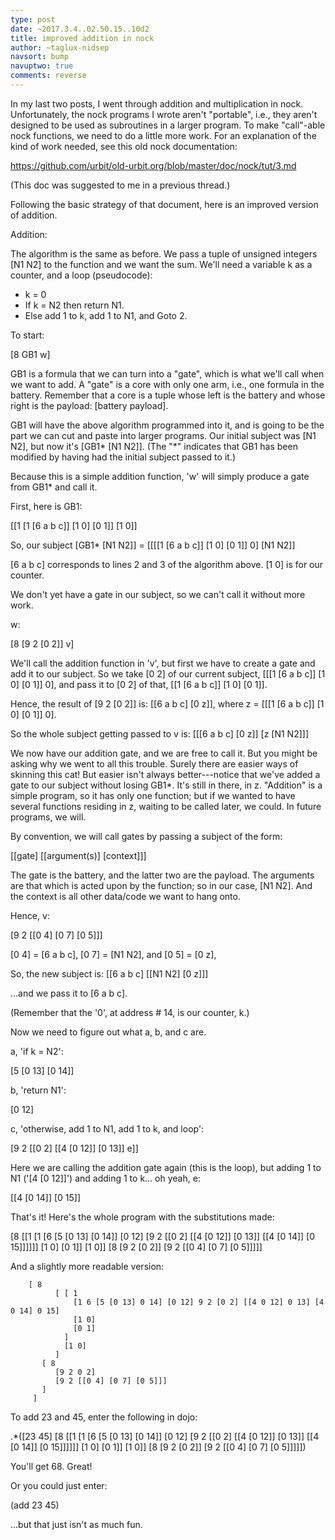 ```yaml
---
type: post
date: ~2017.3.4..02.50.15..10d2
title: improved addition in nock
author: ~taglux-nidsep
navsort: bump
navuptwo: true
comments: reverse
---
```


In my last two posts, I went through addition and multiplication in nock.  Unfortunately, the nock programs I wrote aren't "portable", i.e., they aren't designed to be used as subroutines in a larger program.  To make "call"-able nock functions, we need to do a little more work.  For an explanation of the kind of work needed,  see this old nock documentation:

https://github.com/urbit/old-urbit.org/blob/master/doc/nock/tut/3.md

(This doc was suggested to me in a previous thread.)

Following the basic strategy of that document, here is an improved version of addition.

Addition:

The algorithm is the same as before.  We pass a tuple of unsigned integers [N1 N2] to the function and we want the sum.  We'll need a variable k as a counter, and a loop (pseudocode):

+ k = 0
+ If k = N2 then return N1.
+ Else add 1 to k, add 1 to N1, and Goto 2.

To start:

[8 GB1 w]

GB1 is a formula that we can turn into a "gate", which is what we'll call when we want to add.  A "gate" is a core with only one arm, i.e., one formula in the battery.  Remember that a core is a tuple whose left is the battery and whose right is the payload: [battery payload].

GB1 will have the above algorithm programmed into it, and is going to be the part we can cut and paste into larger programs.  Our initial subject was [N1 N2], but now it's [GB1* [N1 N2]].  (The "*" indicates that GB1 has been modified by having had the initial subject passed to it.)  

Because this is a simple addition function, 'w' will simply produce a gate from GB1* and call it.

First, here is GB1:

[[1 [1 [6 a b c]] [1 0] [0 1]] [1 0]]

So, our subject [GB1* [N1 N2]] = [[[[1 [6 a b c]] [1 0] [0 1]] 0] [N1 N2]]

[6 a b c] corresponds to lines 2 and 3 of the algorithm above.  [1 0] is for our counter. 

We don't yet have a gate in our subject, so we can't call it without more work.

w:

[8 [9 2 [0 2]] v]

We'll call the addition function in 'v', but first we have to create a gate and add it to our subject.  So we take [0 2] of our current subject, [[[1 [6 a b c]] [1 0] [0 1]] 0], and pass it to [0 2] of that, [[1 [6 a b c]] [1 0] [0 1]].

Hence, the result of [9 2 [0 2]] is:  [[6 a b c] [0 z]], where z = [[[1 [6 a b c]] [1 0] [0 1]] 0].

So the whole subject getting passed to v is:  [[[6 a b c] [0 z]] [z [N1 N2]]]

We now have our addition gate, and we are free to call it.  But you might be asking why we went to all this trouble.  Surely there are easier ways of skinning this cat!  But easier isn't always better---notice that we've added a gate to our subject without losing GB1*.  It's still in there, in z.  "Addition" is a simple program, so it has only one function; but if we wanted to have several functions residing in z, waiting to be called later, we could.  In future programs, we will.

By convention, we will call gates by passing a subject of the form:

[[gate] [[argument(s)] [context]]]

The gate is the battery, and the latter two are the payload.  The arguments are that which is acted upon by the function; so in our case, [N1 N2].  And the context is all other data/code we want to hang onto.

Hence, v:

[9 2 [[0 4] [0 7] [0 5]]]

[0 4] = [6 a b c],
[0 7] = [N1 N2],
and [0 5] = [0 z],

So, the new subject is: [[6 a b c] [[N1 N2] [0 z]]]

...and we pass it to [6 a b c].

(Remember that the '0', at address # 14, is our counter, k.)

Now we need to figure out what a, b, and c are.

a, 'if k = N2':

[5 [0 13] [0 14]]

b, 'return N1':

[0 12]

c, 'otherwise, add 1 to N1, add 1 to k, and loop':

[9 2 [[0 2] [[4 [0 12]] [0 13]] e]]

Here we are calling the addition gate again (this is the loop), but adding 1 to N1 ('[4 [0 12]]') and adding 1 to k... oh yeah, e:

[[4 [0 14]] [0 15]]

That's it!  Here's the whole program with the substitutions made:

[8 [[1 [1 [6 [5 [0 13] [0 14]] [0 12] [9 2 [[0 2] [[4 [0 12]] [0 13]] [[4 [0 14]] [0 15]]]]]] [1 0] [0 1]] [1 0]] [8 [9 2 [0 2]] [9 2 [[0 4] [0 7] [0 5]]]]]

And a slightly more readable version:

```
    [ 8
          [ [ 1
              [1 6 [5 [0 13] 0 14] [0 12] 9 2 [0 2] [[4 0 12] 0 13] [4 0 14] 0 15]
              [1 0]
              [0 1]
            ]
            [1 0]
          ]
       [ 8
          [9 2 0 2]
          [9 2 [[0 4] [0 7] [0 5]]]
       ]
     ]
```

To add 23 and 45, enter the following in dojo:

.*([23 45] [8 [[1 [1 [6 [5 [0 13] [0 14]] [0 12] [9 2 [[0 2] [[4 [0 12]] [0 13]] [[4 [0 14]] [0 15]]]]]] [1 0] [0 1]] [1 0]] [8 [9 2 [0 2]] [9 2 [[0 4] [0 7] [0 5]]]]])

You'll get 68.  Great!

Or you could just enter:

(add 23 45)

...but that just isn't as much fun.
